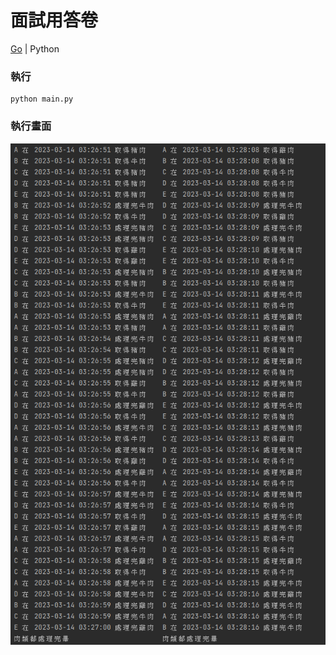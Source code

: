 # 面試用答卷

[Go](https://github.com/Wuchieh/BETgo) | Python
### 執行
```shell
python main.py
```

### 執行畫面
![image01.png](imgs/image01.png)